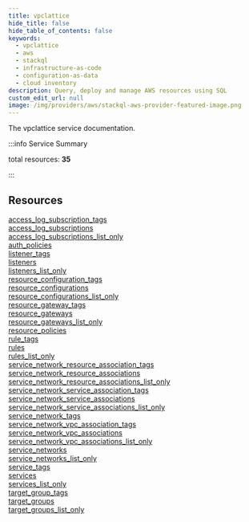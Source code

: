 ```yaml
---
title: vpclattice
hide_title: false
hide_table_of_contents: false
keywords:
  - vpclattice
  - aws
  - stackql
  - infrastructure-as-code
  - configuration-as-data
  - cloud inventory
description: Query, deploy and manage AWS resources using SQL
custom_edit_url: null
image: /img/providers/aws/stackql-aws-provider-featured-image.png
---
```


The vpclattice service documentation.

:::info Service Summary

<div class="row">
<div class="providerDocColumn">
<span>total resources:&nbsp;<b>35</b></span><br />
</div>
</div>

:::

## Resources
<div class="row">
<div class="providerDocColumn">
<a href="/providers/aws/vpclattice/access_log_subscription_tags/">access_log_subscription_tags</a><br />
<a href="/providers/aws/vpclattice/access_log_subscriptions/">access_log_subscriptions</a><br />
<a href="/providers/aws/vpclattice/access_log_subscriptions_list_only/">access_log_subscriptions_list_only</a><br />
<a href="/providers/aws/vpclattice/auth_policies/">auth_policies</a><br />
<a href="/providers/aws/vpclattice/listener_tags/">listener_tags</a><br />
<a href="/providers/aws/vpclattice/listeners/">listeners</a><br />
<a href="/providers/aws/vpclattice/listeners_list_only/">listeners_list_only</a><br />
<a href="/providers/aws/vpclattice/resource_configuration_tags/">resource_configuration_tags</a><br />
<a href="/providers/aws/vpclattice/resource_configurations/">resource_configurations</a><br />
<a href="/providers/aws/vpclattice/resource_configurations_list_only/">resource_configurations_list_only</a><br />
<a href="/providers/aws/vpclattice/resource_gateway_tags/">resource_gateway_tags</a><br />
<a href="/providers/aws/vpclattice/resource_gateways/">resource_gateways</a><br />
<a href="/providers/aws/vpclattice/resource_gateways_list_only/">resource_gateways_list_only</a><br />
<a href="/providers/aws/vpclattice/resource_policies/">resource_policies</a><br />
<a href="/providers/aws/vpclattice/rule_tags/">rule_tags</a><br />
<a href="/providers/aws/vpclattice/rules/">rules</a><br />
<a href="/providers/aws/vpclattice/rules_list_only/">rules_list_only</a><br />
<a href="/providers/aws/vpclattice/service_network_resource_association_tags/">service_network_resource_association_tags</a>
</div>
<div class="providerDocColumn">
<a href="/providers/aws/vpclattice/service_network_resource_associations/">service_network_resource_associations</a><br />
<a href="/providers/aws/vpclattice/service_network_resource_associations_list_only/">service_network_resource_associations_list_only</a><br />
<a href="/providers/aws/vpclattice/service_network_service_association_tags/">service_network_service_association_tags</a><br />
<a href="/providers/aws/vpclattice/service_network_service_associations/">service_network_service_associations</a><br />
<a href="/providers/aws/vpclattice/service_network_service_associations_list_only/">service_network_service_associations_list_only</a><br />
<a href="/providers/aws/vpclattice/service_network_tags/">service_network_tags</a><br />
<a href="/providers/aws/vpclattice/service_network_vpc_association_tags/">service_network_vpc_association_tags</a><br />
<a href="/providers/aws/vpclattice/service_network_vpc_associations/">service_network_vpc_associations</a><br />
<a href="/providers/aws/vpclattice/service_network_vpc_associations_list_only/">service_network_vpc_associations_list_only</a><br />
<a href="/providers/aws/vpclattice/service_networks/">service_networks</a><br />
<a href="/providers/aws/vpclattice/service_networks_list_only/">service_networks_list_only</a><br />
<a href="/providers/aws/vpclattice/service_tags/">service_tags</a><br />
<a href="/providers/aws/vpclattice/services/">services</a><br />
<a href="/providers/aws/vpclattice/services_list_only/">services_list_only</a><br />
<a href="/providers/aws/vpclattice/target_group_tags/">target_group_tags</a><br />
<a href="/providers/aws/vpclattice/target_groups/">target_groups</a><br />
<a href="/providers/aws/vpclattice/target_groups_list_only/">target_groups_list_only</a>
</div>
</div>